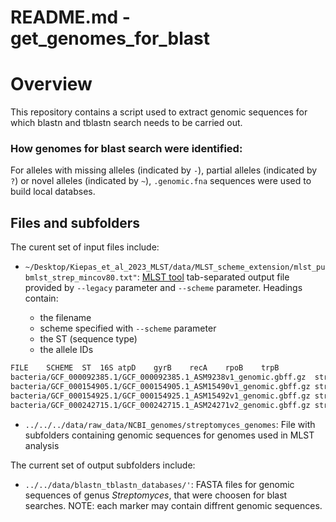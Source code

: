 # README.md - get_genomes_for_blast

# **Overview**
This repository contains a script used to extract genomic sequences for which blastn and tblastn search needs to be carried out. 

###  **How genomes for blast search were identified:**
For alleles with missing alleles (indicated by `-`), partial alleles (indicated by `?`) or novel alleles (indicated by `~`), `.genomic.fna` sequences were used to build local databses. 

## **Files and subfolders**

The curent set of input files include:
- `~/Desktop/Kiepas_et_al_2023_MLST/data/MLST_scheme_extension/mlst_pubmlst_strep_mincov80.txt"`: [MLST tool](https://github.com/tseemann/mlst) tab-separated output file provided by `--legacy` parameter and `--scheme` parameter. Headings contain:

    - the filename
    - scheme specified with `--scheme` parameter
    - the ST (sequence type)
    - the allele IDs


```bash 
FILE	SCHEME	ST	16S	atpD	gyrB	recA	rpoB	trpB
bacteria/GCF_000092385.1/GCF_000092385.1_ASM9238v1_genomic.gbff.gz	streptomyces	-	~39	50	~49	~48	~50	~55
bacteria/GCF_000154905.1/GCF_000154905.1_ASM15490v1_genomic.gbff.gz	streptomyces	-	96?	151?	94?	-	31?	-
bacteria/GCF_000154925.1/GCF_000154925.1_ASM15492v1_genomic.gbff.gz	streptomyces	-	98?	126	123	130	125	-
bacteria/GCF_000242715.1/GCF_000242715.1_ASM24271v2_genomic.gbff.gz	streptomyces	-	138?	~157	141?	~102	~97	-
```
- `../../../data/raw_data/NCBI_genomes/streptomyces_genomes`: File with subfolders containing genomic sequences for genomes used in MLST analysis


The current set of output subfolders include:
- `../../data/blastn_tblastn_databases/'`: FASTA files for genomic sequences  of genus *Streptomyces*, that were choosen for blast searches. NOTE: each marker may contain diffrent genomic sequences. 


